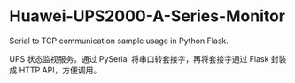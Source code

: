 # Huawei-UPS2000-A-Series-Monitor

Serial to TCP communication sample usage in Python Flask.

UPS 状态监视服务。通过 PySerial 将串口转套接字，再将套接字通过 Flask 封装成 HTTP API，方便调用。
